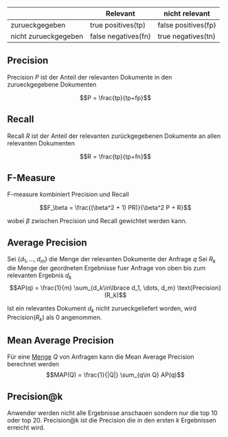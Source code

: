 


|                      | Relevant            | nicht relevant      |
| -------------------- | ------------------- | ------------------- |
| zurueckgegeben       | true positives(tp)  | false positives(fp) |
| nicht zurueckgegeben | false negatives(fn) | true negatives(tn)  |


## Precision

Precision $P$ ist der Anteil der relevanten Dokumente in den zurueckgegebene Dokumenten

$$P = \frac{tp}{tp+fp}$$

## Recall

Recall $R$ ist der Anteil der relevanten zurückgegebenen Dokumente an allen relevanten Dokumenten

$$R = \frac{tp}{tp+fn}$$


## F-Measure

F-measure kombiniert Precision und Recall

$$F_\beta = \frac{(\beta^2 + 1) PR)}{\beta^2 P + R}$$

wobei $\beta$ zwischen Precision und Recall gewichtet werden kann.


## Average Precision

Sei $\lbrace d_1, \dots, d_m \rbrace$ die Menge der relevanten Dokumente der Anfrage $q$
Sei $R_{k}$ die Menge der geordneten Ergebnisse fuer Anfrage von oben bis zum relevanten Ergebnis $d_k$
$$AP(q) = \frac{1}{m} \sum_{d_k\in\lbrace d_1, \dots, d_m} \text{Precision}(R_k)$$

Ist ein relevantes Dokument $d_k$ nicht zurueckgeliefert worden, wird $\text{Precision}(R_k)$ als $0$ angenommen.

## Mean Average Precision

Für eine [Menge](Mengen.md) $Q$ von Anfragen kann die Mean Average Precision berechnet werden
$$MAP(Q) = \frac{1}{|Q|} \sum_{q\in Q} AP(q)$$

## Precision@k

Anwender werden nicht alle Ergebnisse anschauen sondern nur die top 10 oder top 20. Precision@k ist die Precision die in den ersten $k$ Ergebnissen erreicht wird.
